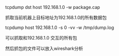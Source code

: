 tcpdump dst host 192.168.1.0 -w package.cap

抓取当前机器上目标地址为192.168.1.0的所有数据包

tcpdump host 192.168.1.0 -s 0 -vv -w /tmp/dump.log

可以抓取和192.168.1.0 交互的所有包

然后抓包的文件可以放入wireshark分析